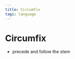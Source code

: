 ```yaml
---
title: Circumfix
tags: language
---
```


# Circumfix
- precede and follow the stem
















































































